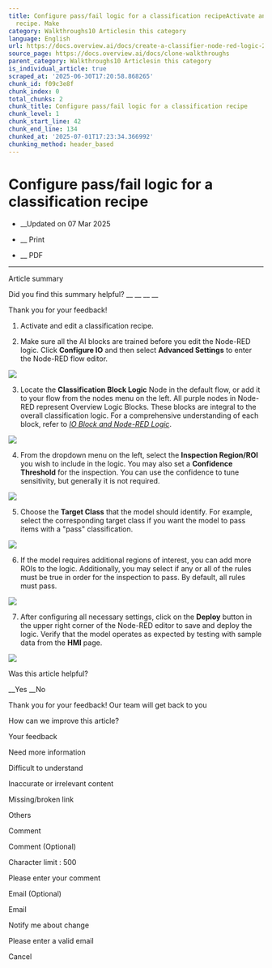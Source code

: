 ```yaml
---
title: Configure pass/fail logic for a classification recipeActivate and edit a classification
  recipe. Make
category: Walkthroughs10 Articlesin this category
language: English
url: https://docs.overview.ai/docs/create-a-classifier-node-red-logic-2-1
source_page: https://docs.overview.ai/docs/clone-walkthroughs
parent_category: Walkthroughs10 Articlesin this category
is_individual_article: true
scraped_at: '2025-06-30T17:20:58.868265'
chunk_id: f09c3e8f
chunk_index: 0
total_chunks: 2
chunk_title: Configure pass/fail logic for a classification recipe
chunk_level: 1
chunk_start_line: 42
chunk_end_line: 134
chunked_at: '2025-07-01T17:23:34.366992'
chunking_method: header_based
---
```


# Configure pass/fail logic for a classification recipe

  *  __Updated on 07 Mar 2025



  *  __ Print

  * __ PDF




* * *

Article summary

Did you find this summary helpful?  __ __ __ __

Thank you for your feedback\!

  1. Activate and edit a classification recipe.  


  2. Make sure all the AI blocks are trained before you edit the Node-RED logic. Click **Configure IO** and then select **Advanced Settings** to enter the Node-RED flow editor.   
  
![](https://cdn.document360.io/863daf20-40fe-49e9-9c91-e3c6cfba55d1/Images/Documentation/create-a-classifier-node-red-logic-2-image-2yj5gjxp.png)   


  3. Locate the **Classification Block Logic** Node in the default flow, or add it to your flow from the nodes menu on the left. All purple nodes in Node-RED represent Overview Logic Blocks. These blocks are integral to the overall classification logic. For a comprehensive understanding of each block, refer to [_IO Block and Node-RED Logic_](/docs/io-and-node-red-logic).  


![](https://cdn.document360.io/863daf20-40fe-49e9-9c91-e3c6cfba55d1/Images/Documentation/create-a-classifier-node-red-logic-2-image-p70q9oo3.png)

  4. From the dropdown menu on the left, select the **Inspection Region/ROI** you wish to include in the logic. You may also set a **Confidence Threshold** for the inspection. You can use the confidence to tune sensitivity, but generally it is not required.  
  
![](https://cdn.document360.io/863daf20-40fe-49e9-9c91-e3c6cfba55d1/Images/Documentation/create-a-classifier-node-red-logic-2-image-sagdmq0m.png)

  5. Choose the **Target Class** that the model should identify. For example, select the corresponding target class if you want the model to pass items with a "pass" classification.  
  
![](https://cdn.document360.io/863daf20-40fe-49e9-9c91-e3c6cfba55d1/Images/Documentation/create-a-classifier-node-red-logic-2-image-7btf5sqv.png)

  6. If the model requires additional regions of interest, you can add more ROIs to the logic. Additionally, you may select if any or all of the rules must be true in order for the inspection to pass. By default, all rules must pass.  
  
![](https://cdn.document360.io/863daf20-40fe-49e9-9c91-e3c6cfba55d1/Images/Documentation/create-a-classifier-node-red-logic-2-image-5o4bmoow.png)

  7. After configuring all necessary settings, click on the **Deploy** button in the upper right corner of the Node-RED editor to save and deploy the logic. Verify that the model operates as expected by testing with sample data from the **HMI** page.  
  
![](https://cdn.document360.io/863daf20-40fe-49e9-9c91-e3c6cfba55d1/Images/Documentation/create-a-classifier-node-red-logic-2-image-bfu0nu3f.png)




Was this article helpful?

__Yes __No

Thank you for your feedback\! Our team will get back to you

How can we improve this article?

Your feedback

Need more information

Difficult to understand

Inaccurate or irrelevant content

Missing/broken link

Others

Comment

Comment \(Optional\)

Character limit : 500

Please enter your comment

Email \(Optional\)

Email

Notify me about change  


Please enter a valid email

Cancel
